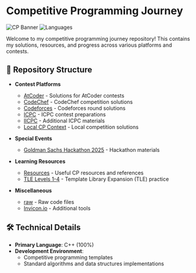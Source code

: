 # Competitive Programming Journey

![CP Banner](https://img.shields.io/badge/Competitive-Programming-blue) 
![Languages](https://img.shields.io/badge/C++-100%25-orange)

Welcome to my competitive programming journey repository! This contains my solutions, resources, and progress across various platforms and contests.

## 📂 Repository Structure

- **Contest Platforms**
  - [AtCoder](/Atcoder) - Solutions for AtCoder contests
  - [CodeChef](/Codechat) - CodeChef competition solutions
  - [Codeforces](/Codeforces) - Codeforces round solutions
  - [ICPC](/ICPC) - ICPC contest preparations
  - [IICPC](/IICPC) - Additional ICPC materials
  - [Local CP Context](/Local%20CP%20Context) - Local competition solutions

- **Special Events**
  - [Goldman Sachs Hackathon 2025](/Goldman%20Sachs/Goldman%20CS%20Hackathon%202025) - Hackathon materials

- **Learning Resources**
  - [Resources](/Resources) - Useful CP resources and references
  - [TLE Levels 1-4](/TLE%20LEVEL%201) - Template Library Expansion (TLE) practice

- **Miscellaneous**
  - [raw](/raw) - Raw code files
  - [Invicon.io](/Invicon.io) - Additional tools

## 🛠️ Technical Details

- **Primary Language**: C++ (100%)
- **Development Environment**: 
  - Competitive programming templates
  - Standard algorithms and data structures implementations